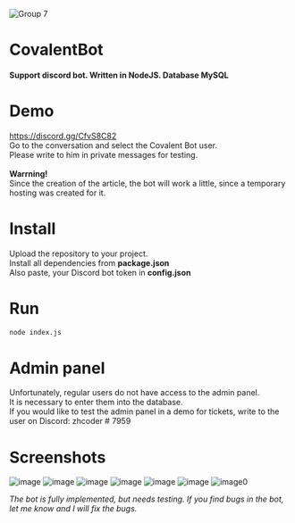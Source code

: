![Group 7](https://user-images.githubusercontent.com/49750349/126865834-a0f6a3db-4620-4aa1-be01-67fba21901fc.jpg)

# CovalentBot
<h4>Support discord bot. Written in NodeJS. Database MySQL</h4>


# Demo
https://discord.gg/CfvS8C82</br>
Go to the conversation and select the Covalent Bot user.</br>
Please write to him in private messages for testing.</br>
</br>
<b>Warrning!</b></br>
Since the creation of the article, the bot will work a little, since a temporary hosting was created for it.

# Install
Upload the repository to your project.</br>
Install all dependencies from <b>package.json</b></br>
Also paste, your Discord bot token in <b>config.json</b></br>

# Run
```sh
node index.js
```

# Admin panel
Unfortunately, regular users do not have access to the admin panel.</br>
It is necessary to enter them into the database.</br>
If you would like to test the admin panel in a demo for tickets, write to the user on Discord: zhcoder # 7959</br>

# Screenshots

![image](https://user-images.githubusercontent.com/49750349/126867513-a38c2c8a-ea4d-480b-9e13-09442747a150.png)
![image](https://user-images.githubusercontent.com/49750349/126867517-164e53fe-e8a2-410a-aef0-4a59d7fcca2f.png)
![image](https://user-images.githubusercontent.com/49750349/126867525-26be8e91-dcc4-4666-9f90-73bdde5b2a91.png)
![image](https://user-images.githubusercontent.com/49750349/126867528-4d9d80c3-f181-496c-a43e-5f97e63e2fa7.png)
![image](https://user-images.githubusercontent.com/49750349/126867535-69b83bf7-276a-4126-8c9d-f0b7a35aa8af.png)
![image](https://user-images.githubusercontent.com/49750349/126867550-67311512-e3eb-4500-967d-7668c96ad7d6.png)
![image0](https://user-images.githubusercontent.com/49750349/126867951-20d1139e-67d8-49d0-b2d4-db7c8da7345f.png)


<i>The bot is fully implemented, but needs testing. If you find bugs in the bot, let me know and I will fix the bugs.</i>
